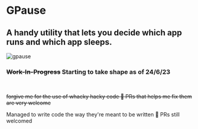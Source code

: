 # GPause

<h2>A handy utility that lets you decide which app runs and which app sleeps.</h2>

![gpause](https://github.com/Wind-Explorer/GPause/assets/66894537/3d171936-6489-4aac-b3b8-172519b768b7)


<h3><s>Work-In-Progress</s> Starting to take shape as of 24/6/23</h3>

<br>

<s>forgive me for the use of whacky hacky code 🙏 PRs that helps me fix them are very welcome</s>

Managed to write code the way they're meant to be written 🥳 PRs still welcomed
